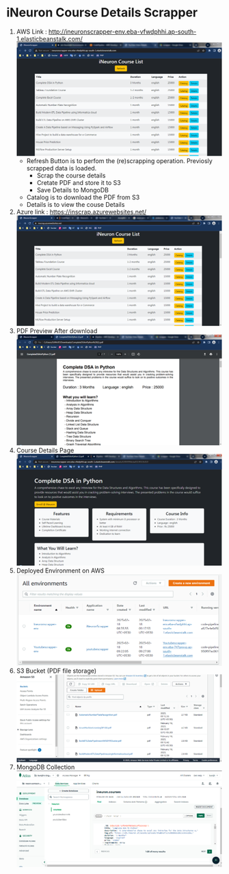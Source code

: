 # iNeuron Course Details Scrapper
1. AWS Link : http://ineuronscrapper-env.eba-vfwdphhi.ap-south-1.elasticbeanstalk.com/
    ![Home Page on AWS](https://github.com/dsurajit6/ins/blob/main/ins/1.PNG)
    - Refresh Button is to perfom the (re)scrapping operation. Previosly scrapped data is loaded.
        - Scrap the course details
        - Cretate PDF and store it to S3
        - Save Details to MongoDB
    - Catalog is to download the PDF from S3
    - Details is to view the couse Details
2. Azure link : https://inscrap.azurewebsites.net/
    ![Home Page on Azure](https://github.com/dsurajit6/ins/blob/main/ins/8.PNG)
3. PDF Preview After download 
    ![PDF Preview After download](https://github.com/dsurajit6/ins/blob/main/ins/2.PNG)
4. Course Details Page
    ![Home Page on Azure](https://github.com/dsurajit6/ins/blob/main/ins/3.PNG)
5. Deployed Environment on AWS
    ![AWS](https://github.com/dsurajit6/ins/blob/main/ins/4.PNG)
6. S3 Bucket (PDF file storage)
    ![S3](https://github.com/dsurajit6/ins/blob/main/ins/5.PNG)
7. MongoDB Collection
    ![MongoDB](https://github.com/dsurajit6/ins/blob/main/ins/6.PNG)
